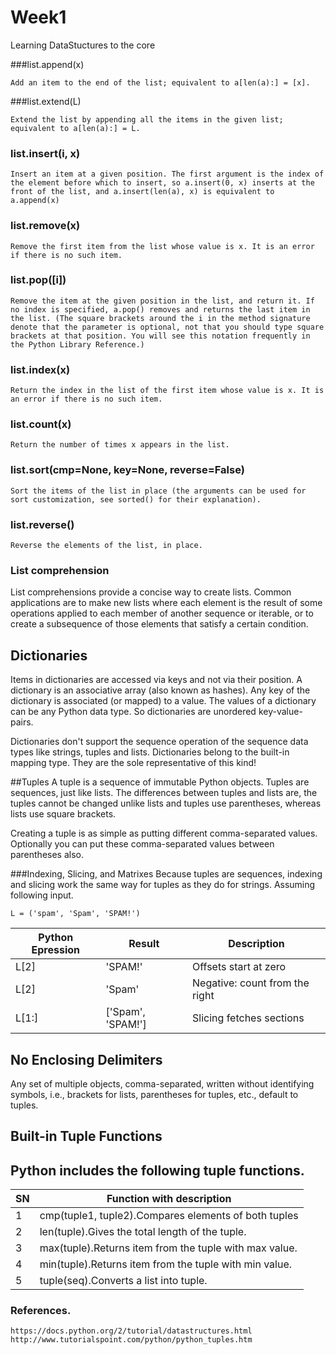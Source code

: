 # Week1
Learning DataStuctures to the core

###list.append(x)

    Add an item to the end of the list; equivalent to a[len(a):] = [x].


###list.extend(L)

    Extend the list by appending all the items in the given list; equivalent to a[len(a):] = L.

###  list.insert(i, x)

    Insert an item at a given position. The first argument is the index of the element before which to insert, so a.insert(0, x) inserts at the front of the list, and a.insert(len(a), x) is equivalent to a.append(x)

### list.remove(x)

    Remove the first item from the list whose value is x. It is an error if there is no such item.


### list.pop([i])

    Remove the item at the given position in the list, and return it. If no index is specified, a.pop() removes and returns the last item in the list. (The square brackets around the i in the method signature denote that the parameter is optional, not that you should type square brackets at that position. You will see this notation frequently in the Python Library Reference.)

### list.index(x)

    Return the index in the list of the first item whose value is x. It is an error if there is no such item.

### list.count(x)

    Return the number of times x appears in the list.

### list.sort(cmp=None, key=None, reverse=False)

    Sort the items of the list in place (the arguments can be used for sort customization, see sorted() for their explanation).

### list.reverse()

    Reverse the elements of the list, in place.

### List comprehension
List comprehensions provide a concise way to create lists. Common applications are to make new lists where each element is the result of some operations applied to each member of another sequence or iterable, or to create a subsequence of those elements that satisfy a certain condition.    
## Dictionaries
Items in dictionaries are accessed via keys and not via their position. A dictionary is an associative array (also known as hashes). Any key of the dictionary is associated (or mapped) to a value. The values of a dictionary can be any Python data type. So dictionaries are unordered key-value-pairs.

Dictionaries don't support the sequence operation of the sequence data types like strings, tuples and lists. Dictionaries belong to the built-in mapping type. They are the sole representative of this kind!

##Tuples
A tuple is a sequence of immutable Python objects. Tuples are sequences, just like lists. The differences between tuples and lists are, the tuples cannot be changed unlike lists and tuples use parentheses, whereas lists use square brackets.

Creating a tuple is as simple as putting different comma-separated values. Optionally you can put these comma-separated values between parentheses also.

###Indexing, Slicing, and Matrixes
Because tuples are sequences, indexing and slicing work the same way for tuples as they do for strings. Assuming following input.
```
L = ('spam', 'Spam', 'SPAM!')
```

Python Epression | Result | Description
--- | --- | ---
L[2]|'SPAM!'|Offsets start at zero
L[2]|'Spam'|Negative: count from the right
L[1:]|['Spam', 'SPAM!']|Slicing fetches sections

## No Enclosing Delimiters

Any set of multiple objects, comma-separated, written without identifying symbols, i.e., brackets for lists, parentheses for tuples, etc., default to tuples.

## Built-in Tuple Functions
Python includes the following tuple functions.<br/>
---
SN  | Function with description
---|---
 1|cmp(tuple1, tuple2).Compares elements of both tuples
 2|len(tuple).Gives the total length of the tuple.
 3|max(tuple).Returns item from the tuple with max value.
4|min(tuple).Returns item from the tuple with min value.
5|tuple(seq).Converts a list into tuple.


### References.
```
https://docs.python.org/2/tutorial/datastructures.html
http://www.tutorialspoint.com/python/python_tuples.htm
```
       



